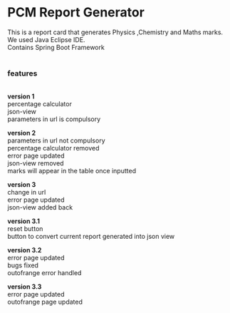# PCM Report Generator
This is a report card that generates Physics ,Chemistry and Maths marks.<br>
We used Java Eclipse IDE.<br>
Contains Spring Boot Framework<br>
<br>
<h3>features</h3><br>
<b>version 1</b><br>
percentage calculator<br>
json-view<br>
parameters in url is compulsory<br>

<b>version 2</b><br>
parameters in url not compulsory<br>
percentage calculator removed<br>
error page updated<br>
json-view removed<br>
marks will appear in the table once inputted<br>

<b>version 3</b><br>
change in url<br>
error page updated<br>
json-view added back<br>

<b>version 3.1</b><br>
reset button<br>
button to convert current report generated into json view<br>

<b>version 3.2</b><br>
error page updated<br>
bugs fixed<br>
outofrange error handled<br>

<b>version 3.3</b><br>
error page updated<br>
outofrange page updated<br>

